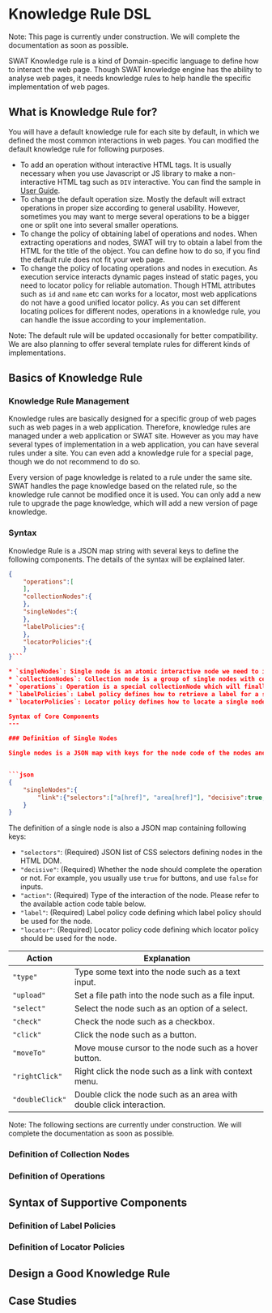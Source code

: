 Knowledge Rule DSL
===

Note: This page is currently under construction. We will complete the documentation as soon as possible.

SWAT Knowledge rule is a kind of Domain-specific language to define how to interact the web page. Though SWAT knowledge engine has the ability to analyse web pages, it needs knowledge rules to help handle the specific implementation of web pages. 

What is Knowledge Rule for?
---

You will have a default knowledge rule for each site by default, in which we defined the most common interactions in web pages. You can modified the default knowledge rule for following purposes.

* To add an operation without interactive HTML tags. It is usually necessary when you use Javascript or JS library to make a non-interactive HTML tag such as `DIV` interactive. You can find the sample in [User Guide](guide_tuning.md#Tuning_Page_Parsing).
* To change the default operation size. Mostly the default will extract operations in proper size according to general usability. However, sometimes you may want to merge several operations to be a bigger one or split one into several smaller operations.
* To change the policy of obtaining label of operations and nodes. When extracting operations and nodes, SWAT will try to obtain a label from the HTML for the title of the object. You can define how to do so, if you find the default rule does not fit your web page.
* To change the policy of locating operations and nodes in execution. As execution service interacts dynamic pages instead of static pages, you need to locator policy for reliable automation. Though HTML attributes such as `id` and `name` etc can works for a locator, most web applications do not have a good unified locator policy. As you can set different locating polices for different nodes, operations in a knowledge rule, you can handle the issue according to your implementation.

Note: The default rule will be updated occasionally for better compatibility. We are also planning to offer several template rules for different kinds of implementations.

Basics of Knowledge Rule
---

### Knowledge Rule Management

Knowledge rules are basically designed for a specific group of web pages such as web pages in a web application. Therefore, knowledge rules are managed under a web application or SWAT site. However as you may have several types of implementation in a web application, you can have several rules under a site. You can even add a knowledge rule for a special page, though we do not recommend to do so.

Every version of page knowledge is related to a rule under the same site. SWAT handles the page knowledge based on the related rule, so the knowledge rule cannot be modified once it is used. You can only add a new rule to upgrade the page knowledge, which will add a new version of page knowledge.

### Syntax

Knowledge Rule is a JSON map string with several keys to define the following components. The details of the syntax will be explained later.

```json
{
	"operations":[
	],
	"collectionNodes":{
	},
	"singleNodes":{
	},
	"labelPolicies":{
	},
	"locatorPolicies":{
	}
}```

* `singleNodes`: Single node is an atomic interactive node we need to interact in the operation, such as an input, a button.
* `collectionNodes`: Collection node is a group of single nodes with certain relations, such as several inputs in a form which you need to interact one by one, several links in a link list which you need to choose one from the list.
* `operations`: Operation is a special collectionNode which will finally be extracted as the operation of page knowledge.
* `labelPolicies`: Label policy defines how to retrieve a label for a single node and collection node when generating page knowledge.
* `locatorPolicies`: Locator policy defines how to locate a single node and collection node in execution.

Syntax of Core Components
---

### Definition of Single Nodes

Single nodes is a JSON map with keys for the node code of the nodes and value for the defination of the nodes. The node code can be used in a collection node definition. 


```json
{
	"singleNodes":{
		"link":{"selectors":["a[href]", "area[href]"], "decisive":true, "action":"click", "label":"link", "locator":"link"}
	}
}
```

The definition of a single node is also a JSON map containing following keys:

* `"selectors"`: (Required) JSON list of CSS selectors defining nodes in the HTML DOM.
* `"decisive"`: (Required) Whether the node should complete the operation or not. For example, you usually use `true` for buttons, and use `false` for inputs.
* `"action"`: (Required) Type of the interaction of the node. Please refer to the available action code table below.
* `"label"`: (Required) Label policy code defining which label policy should be used for the node.
* `"locator"`: (Required) Locator policy code defining which locator policy should be used for the node.

| Action          | Explanation
| --------------- | -----------
| `"type"`        | Type some text into the node such as a text input.
| `"upload"`      | Set a file path into the node such as a file input.
| `"select"`      | Select the node such as an option of a select.
| `"check"`       | Check the node such as a checkbox.
| `"click"`       | Click the node such as a button.
| `"moveTo"`      | Move mouse cursor to the node such as a hover button.
| `"rightClick"`  | Right click the node such as a link with context menu.
| `"doubleClick"` | Double click the node such as an area with double click interaction.

Note: The following sections are currently under construction. We will complete the documentation as soon as possible.

### Definition of Collection Nodes

### Definition of Operations

Syntax of Supportive Components
---

### Definition of Label Policies

### Definition of Locator Policies

Design a Good Knowledge Rule
---



Case Studies
---

